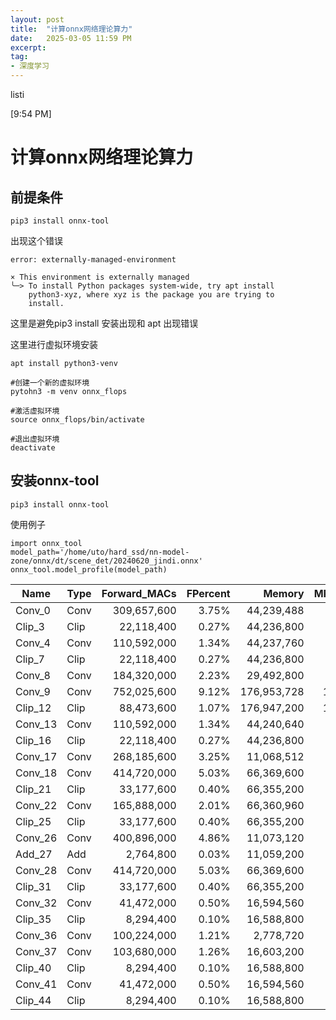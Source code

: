 ```yaml
---
layout: post
title:  "计算onnx网络理论算力"
date:   2025-03-05 11:59 PM
excerpt:
tag:
- 深度学习
---
```



listi

[9:54 PM]

# 计算onnx网络理论算力


## 前提条件

```
pip3 install onnx-tool
```
出现这个错误
```
error: externally-managed-environment

× This environment is externally managed
╰─> To install Python packages system-wide, try apt install
    python3-xyz, where xyz is the package you are trying to
    install.

```
这里是避免pip3 install 安装出现和 apt 出现错误

这里进行虚拟环境安装

```
apt install python3-venv

#创建一个新的虚拟环境
pytohn3 -m venv onnx_flops

#激活虚拟环境
source onnx_flops/bin/activate

#退出虚拟环境
deactivate
```

## 安装onnx-tool

```
pip3 install onnx-tool
```
使用例子
```
import onnx_tool
model_path='/home/uto/hard_ssd/nn-model-zone/onnx/dt/scene_det/20240620_jindi.onnx'
onnx_tool.model_profile(model_path)

```

| Name       | Type  | Forward_MACs  | FPercent | Memory      | MPercent | Params | PPercent | InShape         | OutShape        |
|------------|-------|--------------:|---------:|------------:|----------:|-------:|----------:|-----------------|-----------------|
| Conv_0     | Conv  | 309,657,600   | 3.75%    | 44,239,488  | 2.64%    | 672    | 0.05%    | 6x3x480x640     | 6x24x240x320    |
| Clip_3     | Clip  | 22,118,400    | 0.27%    | 44,236,800  | 2.64%    | 0      | 0.00%    | 6x24x240x320    | 6x24x240x320    |
| Conv_4     | Conv  | 110,592,000   | 1.34%    | 44,237,760  | 2.64%    | 240    | 0.02%    | 6x24x240x320    | 6x24x240x320    |
| Clip_7     | Clip  | 22,118,400    | 0.27%    | 44,236,800  | 2.64%    | 0      | 0.00%    | 6x24x240x320    | 6x24x240x320    |
| Conv_8     | Conv  | 184,320,000   | 2.23%    | 29,492,800  | 1.76%    | 400    | 0.03%    | 6x24x240x320    | 6x16x240x320    |
| Conv_9     | Conv  | 752,025,600   | 9.12%    | 176,953,728 | 10.55%   | 1,632  | 0.12%    | 6x16x240x320    | 6x96x240x320    |
| Clip_12    | Clip  | 88,473,600    | 1.07%    | 176,947,200 | 10.55%   | 0      | 0.00%    | 6x96x240x320    | 6x96x240x320    |
| Conv_13    | Conv  | 110,592,000   | 1.34%    | 44,240,640  | 2.64%    | 960    | 0.07%    | 6x96x240x320    | 6x96x120x160    |
| Clip_16    | Clip  | 22,118,400    | 0.27%    | 44,236,800  | 2.64%    | 0      | 0.00%    | 6x96x120x160    | 6x96x120x160    |
| Conv_17    | Conv  | 268,185,600   | 3.25%    | 11,068,512  | 0.66%    | 2,328  | 0.17%    | 6x96x120x160    | 6x24x120x160    |
| Conv_18    | Conv  | 414,720,000   | 5.03%    | 66,369,600  | 3.96%    | 3,600  | 0.27%    | 6x24x120x160    | 6x144x120x160   |
| Clip_21    | Clip  | 33,177,600    | 0.40%    | 66,355,200  | 3.96%    | 0      | 0.00%    | 6x144x120x160   | 6x144x120x160   |
| Conv_22    | Conv  | 165,888,000   | 2.01%    | 66,360,960  | 3.96%    | 1,440  | 0.11%    | 6x144x120x160   | 6x144x120x160   |
| Clip_25    | Clip  | 33,177,600    | 0.40%    | 66,355,200  | 3.96%    | 0      | 0.00%    | 6x144x120x160   | 6x144x120x160   |
| Conv_26    | Conv  | 400,896,000   | 4.86%    | 11,073,120  | 0.66%    | 3,480  | 0.26%    | 6x144x120x160   | 6x24x120x160    |
| Add_27     | Add   | 2,764,800     | 0.03%    | 11,059,200  | 0.66%    | 0      | 0.00%    | 6x24x120x160    | 6x24x120x160    |
| Conv_28    | Conv  | 414,720,000   | 5.03%    | 66,369,600  | 3.96%    | 3,600  | 0.27%    | 6x24x120x160    | 6x144x120x160   |
| Clip_31    | Clip  | 33,177,600    | 0.40%    | 66,355,200  | 3.96%    | 0      | 0.00%    | 6x144x120x160   | 6x144x120x160   |
| Conv_32    | Conv  | 41,472,000    | 0.50%    | 16,594,560  | 0.99%    | 1,440  | 0.11%    | 6x144x120x160   | 6x144x60x80     |
| Clip_35    | Clip  | 8,294,400     | 0.10%    | 16,588,800  | 0.99%    | 0      | 0.00%    | 6x144x60x80     | 6x144x60x80     |
| Conv_36    | Conv  | 100,224,000   | 1.21%    | 2,778,720   | 0.17%    | 3,480  | 0.26%    | 6x144x60x80     | 6x24x60x80      |
| Conv_37    | Conv  | 103,680,000   | 1.26%    | 16,603,200  | 0.99%    | 3,600  | 0.27%    | 6x24x60x80      | 6x144x60x80     |
| Clip_40    | Clip  | 8,294,400     | 0.10%    | 16,588,800  | 0.99%    | 0      | 0.00%    | 6x144x60x80     | 6x144x60x80     |
| Conv_41    | Conv  | 41,472,000    | 0.50%    | 16,594,560  | 0.99%    | 1,440  | 0.11%    | 6x144x60x80     | 6x144x60x80     |
| Clip_44    | Clip  | 8,294,400     | 0.10%    | 16,588,800  | 0.99%    | 0      | 0.00%    | 



